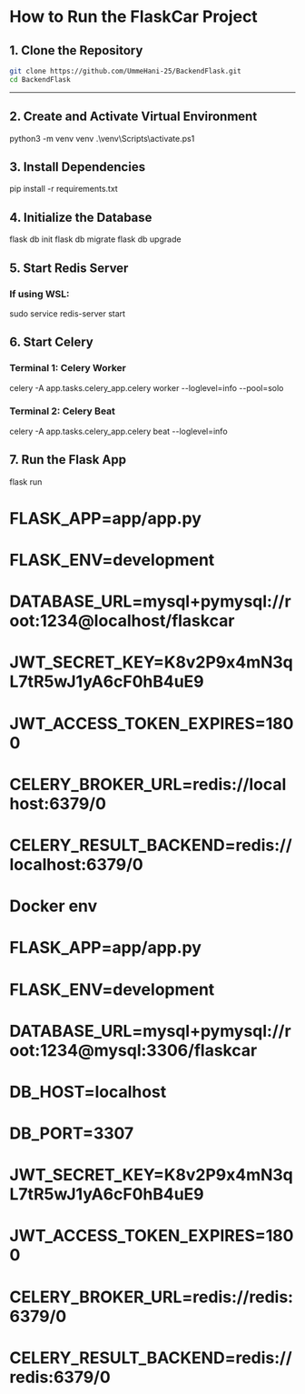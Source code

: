 # How to Run the FlaskCar Project

## 1. Clone the Repository

```bash
git clone https://github.com/UmmeHani-25/BackendFlask.git
cd BackendFlask
````

---

## 2. Create and Activate Virtual Environment

python3 -m venv venv
.\venv\Scripts\activate.ps1   


## 3. Install Dependencies

pip install -r requirements.txt


## 4. Initialize the Database


flask db init
flask db migrate
flask db upgrade


## 5. Start Redis Server

### If using WSL:

sudo service redis-server start


## 6. Start Celery

### Terminal 1: Celery Worker

celery -A app.tasks.celery_app.celery worker --loglevel=info --pool=solo


### Terminal 2: Celery Beat


celery -A app.tasks.celery_app.celery beat --loglevel=info


## 7. Run the Flask App

flask run


# FLASK_APP=app/app.py
# FLASK_ENV=development
# DATABASE_URL=mysql+pymysql://root:1234@localhost/flaskcar
# JWT_SECRET_KEY=K8v2P9x4mN3qL7tR5wJ1yA6cF0hB4uE9
# JWT_ACCESS_TOKEN_EXPIRES=1800
# CELERY_BROKER_URL=redis://localhost:6379/0
# CELERY_RESULT_BACKEND=redis://localhost:6379/0


# Docker env

# FLASK_APP=app/app.py
# FLASK_ENV=development
# DATABASE_URL=mysql+pymysql://root:1234@mysql:3306/flaskcar
# DB_HOST=localhost
# DB_PORT=3307
# JWT_SECRET_KEY=K8v2P9x4mN3qL7tR5wJ1yA6cF0hB4uE9
# JWT_ACCESS_TOKEN_EXPIRES=1800
# CELERY_BROKER_URL=redis://redis:6379/0
# CELERY_RESULT_BACKEND=redis://redis:6379/0
